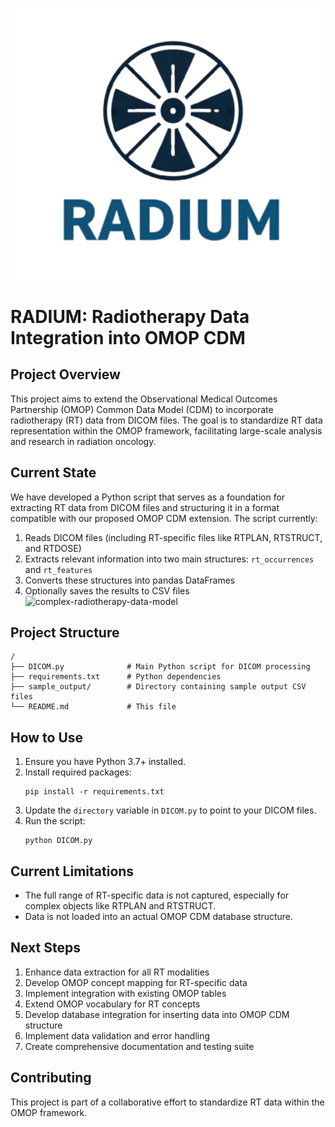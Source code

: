

![radium](https://github.com/Erfandarzi/OMOP/blob/main/download%20(3).png)

# RADIUM: Radiotherapy Data Integration into OMOP CDM

## Project Overview

This project aims to extend the Observational Medical Outcomes Partnership (OMOP) Common Data Model (CDM) to incorporate radiotherapy (RT) data from DICOM files. The goal is to standardize RT data representation within the OMOP framework, facilitating large-scale analysis and research in radiation oncology.

## Current State

We have developed a Python script that serves as a foundation for extracting RT data from DICOM files and structuring it in a format compatible with our proposed OMOP CDM extension. The script currently:

1. Reads DICOM files (including RT-specific files like RTPLAN, RTSTRUCT, and RTDOSE)
2. Extracts relevant information into two main structures: `rt_occurrences` and `rt_features`
3. Converts these structures into pandas DataFrames
4. Optionally saves the results to CSV files
![complex-radiotherapy-data-model](https://github.com/user-attachments/assets/1fbfc9ae-a830-4bf9-b809-6eaa8796d5e3)

## Project Structure

```
/
├── DICOM.py              # Main Python script for DICOM processing
├── requirements.txt      # Python dependencies
├── sample_output/        # Directory containing sample output CSV files
└── README.md             # This file
```

## How to Use

1. Ensure you have Python 3.7+ installed.
2. Install required packages:
   ```
   pip install -r requirements.txt
   ```
3. Update the `directory` variable in `DICOM.py` to point to your DICOM files.
4. Run the script:
   ```
   python DICOM.py
   ```

## Current Limitations

- The full range of RT-specific data is not captured, especially for complex objects like RTPLAN and RTSTRUCT.
- Data is not loaded into an actual OMOP CDM database structure.

## Next Steps

1. Enhance data extraction for all RT modalities
2. Develop OMOP concept mapping for RT-specific data
3. Implement integration with existing OMOP tables
4. Extend OMOP vocabulary for RT concepts
5. Develop database integration for inserting data into OMOP CDM structure
6. Implement data validation and error handling
7. Create comprehensive documentation and testing suite

## Contributing

This project is part of a collaborative effort to standardize RT data within the OMOP framework. 

